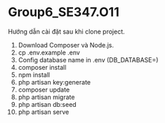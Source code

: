 # Group6_SE347.O11

Hướng dẫn cài đặt sau khi clone project.

1. Download Composer và Node.js.
2. cp .env.example .env
3. Config database name in .env (DB_DATABASE=)
4. composer install
5. npm install
6. php artisan key:generate
7. composer update
8. php artisan migrate
9. php artisan db:seed
10. php artisan serve
